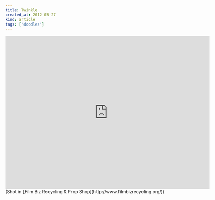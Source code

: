 ```yaml
---
title: Twinkle
created_at: 2012-05-27
kind: article
tags: ['doodles']
---
```


<iframe frameborder="0" scrolling="no" width="640" height="480" src="http://api.smugmug.com/services/embed/1887408870_8tGSBx6?width=640&height=480"></iframe>
(Shot in [Film Biz Recycling & Prop Shop](http://www.filmbizrecycling.org/))
